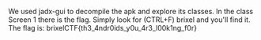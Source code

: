 We used jadx-gui to decompile the apk and explore its classes. In the class Screen 1 there is the flag. Simply look for (CTRL+F) brixel and you'll find it. The flag is: brixelCTF{th3_4ndr0ids_y0u_4r3_l00k1ng_f0r}
